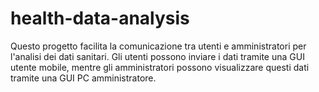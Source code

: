 # health-data-analysis
Questo progetto facilita la comunicazione tra utenti e amministratori per l'analisi dei dati sanitari. Gli utenti possono inviare i dati tramite una GUI utente mobile, mentre gli amministratori possono visualizzare questi dati tramite una GUI PC amministratore.
